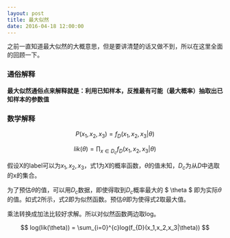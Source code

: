 ```yaml
---
layout: post
title: 最大似然
date: 2016-04-18 12:00:00
---
```

之前一直知道最大似然的大概意思，但是要讲清楚的话又做不到，所以在这里全面的回顾一下。

### 通俗解释

**最大似然通俗点来解释就是：利用已知样本，反推最有可能（最大概率）抽取出已知样本的参数值**

### 数学解释

$$ P(x_{1}, x_{2}, x_{3}) = f_{D}(x_{1}, x_{2}, x_{3}|\theta) \tag{1} $$

$$ lik(\theta) = \prod_{x \in D_{c}}f_{D}(x_{1}, x_{2}, x_{3}|\theta) \tag{2} $$

假设X的label可以为$x_1, x_2, x_3$，式1为$X$的概率函数，$\theta$的值未知，$D_c$为从$D$中选取的x的集合。

为了预估$\theta$的值，可以用$D_c$数据，即使得取到$D_c$概率最大的 $ \theta $ 即为实际$\theta$的值。如式2所示，式2即为似然函数。预估$\theta$即为使得式2取最大值。

乘法转换成加法比较好求解。所以对似然函数两边取log。

$$ log(lik(\theta)) = \sum_{i=0}^{c}log(f_{D}(x_1,x_2,x_3|\theta)) $$
